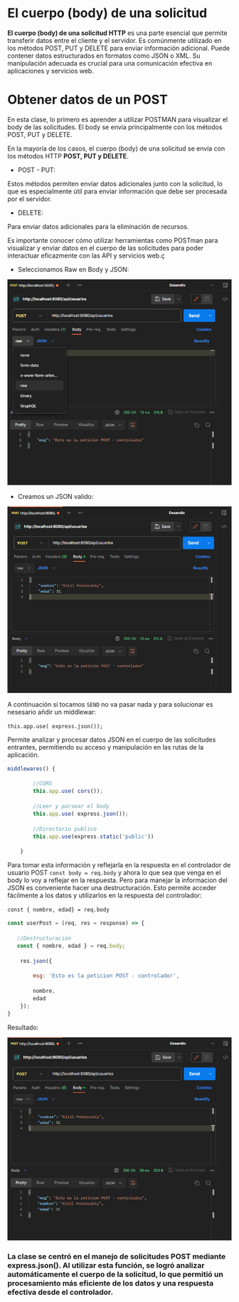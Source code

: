  # El cuerpo (body) de una solicitud
  **El cuerpo (body) de una solicitud HTTP** es una parte esencial que permite transferir datos entre el cliente y el servidor. Es comúnmente utilizado en los métodos POST, PUT y DELETE para enviar información adicional. Puede contener datos estructurados en formatos como JSON o XML. Su manipulación adecuada es crucial para una comunicación efectiva en aplicaciones y servicios web.


# Obtener datos de un POST

En esta clase, lo primero es aprender a utilizar POSTMAN para visualizar el body de las solicitudes. El body se envía principalmente con los métodos POST, PUT y DELETE.

 En la mayoría de los casos, el cuerpo (body) de una solicitud se envía con los métodos HTTP **POST, PUT y DELETE**. 

 + POST - PUT: 

 Estos métodos permiten enviar datos adicionales junto con la solicitud, lo que es especialmente útil para enviar información que debe ser procesada por el servidor.

 + DELETE:

  Para enviar datos adicionales para la eliminación de recursos.

  Es importante conocer cómo utilizar herramientas como POSTman para visualizar y enviar datos en el cuerpo de las solicitudes para poder interactuar eficazmente con las API y servicios web.ç

  * Seleccionamos Raw en Body y JSON:

![body_POST2](/img/body_POST_2.png)

* Creamos un JSON valido:

![body_POST_JSON](/img/body_POST_JSON.png)

A continuación si tocamos `SEND` no va pasar nada y para solucionar es nesesario añdir un middlewar:

`this.app.use( express.json());`

Permite analizar y procesar datos JSON en el cuerpo de las solicitudes entrantes, permitiendo su acceso y manipulación en las rutas de la aplicación.

```javascript
middlewares() {

        //CORS
        this.app.use( cors());

        //Leer y parsear el body
        this.app.use( express.json());

        //Directorio publico
        this.app.use(express.static('public'))

    }
```

Para  tomar esta información y reflejarla en la respuesta en el controlador de usuario POST `const body = req.body` y ahora lo que sea que venga en el body lo voy a reflejar en la respuesta. Pero para manejar la informacion del JSON es conveniente hacer una destructuración. Esto permite acceder fácilmente a los datos y utilizarlos en la respuesta del controlador:

`const { nombre, edad} = req.body`



```javascript
const userPost = (req, res = response) => {

   //Destructuración 
   const { nombre, edad } = req.body;

    res.json({

        msg: 'Esto es la peticion POST - controlador',
        
        nombre,
        edad
    });
}
```

Resultado:

![body_POST_resultado](/img/body_POST_resultado.png)


### La clase se centró en el manejo de solicitudes POST mediante express.json(). Al utilizar esta función, se logró analizar automáticamente el cuerpo de la solicitud, lo que permitió un procesamiento más eficiente de los datos y una respuesta efectiva desde el controlador.

